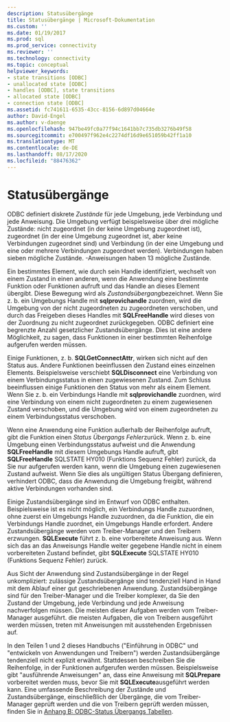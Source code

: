 ```yaml
---
description: Statusübergänge
title: Statusübergänge | Microsoft-Dokumentation
ms.custom: ''
ms.date: 01/19/2017
ms.prod: sql
ms.prod_service: connectivity
ms.reviewer: ''
ms.technology: connectivity
ms.topic: conceptual
helpviewer_keywords:
- state transitions [ODBC]
- unallocated state [ODBC]
- handles [ODBC], state transitions
- allocated state [ODBC]
- connection state [ODBC]
ms.assetid: fc741611-6535-43cc-8156-6d897d04664e
author: David-Engel
ms.author: v-daenge
ms.openlocfilehash: 947be49fc0a77f94c1641bb7c735db3276b49f58
ms.sourcegitcommit: e700497f962e4c2274df16d9e651059b42ff1a10
ms.translationtype: MT
ms.contentlocale: de-DE
ms.lasthandoff: 08/17/2020
ms.locfileid: "88476362"
---
```

# <a name="state-transitions"></a>Statusübergänge
ODBC definiert diskrete *Zustände* für jede Umgebung, jede Verbindung und jede Anweisung. Die Umgebung verfügt beispielsweise über drei mögliche Zustände: nicht zugeordnet (in der keine Umgebung zugeordnet ist), zugeordnet (in der eine Umgebung zugeordnet ist, aber keine Verbindungen zugeordnet sind) und Verbindung (in der eine Umgebung und eine oder mehrere Verbindungen zugeordnet werden). Verbindungen haben sieben mögliche Zustände. -Anweisungen haben 13 mögliche Zustände.  
  
 Ein bestimmtes Element, wie durch sein Handle identifiziert, wechselt von einem Zustand in einen anderen, wenn die Anwendung eine bestimmte Funktion oder Funktionen aufruft und das Handle an dieses Element übergibt. Diese Bewegung wird als *Zustandsübergang*bezeichnet. Wenn Sie z. b. ein Umgebungs Handle mit **sqlprovichandle** zuordnen, wird die Umgebung von der nicht zugeordneten zu zugeordneten verschoben, und durch das Freigeben dieses Handles mit **SQLFreeHandle** wird dieses von der Zuordnung zu nicht zugeordnet zurückgegeben. ODBC definiert eine begrenzte Anzahl gesetzlicher Zustandsübergänge. Dies ist eine andere Möglichkeit, zu sagen, dass Funktionen in einer bestimmten Reihenfolge aufgerufen werden müssen.  
  
 Einige Funktionen, z. b. **SQLGetConnectAttr**, wirken sich nicht auf den Status aus. Andere Funktionen beeinflussen den Zustand eines einzelnen Elements. Beispielsweise verschiebt **SQLDisconnect** eine Verbindung von einem Verbindungsstatus in einen zugewiesenen Zustand. Zum Schluss beeinflussen einige Funktionen den Status von mehr als einem Element. Wenn Sie z. b. ein Verbindungs Handle mit **sqlprovichandle** zuordnen, wird eine Verbindung von einem nicht zugeordneten zu einem zugewiesenen Zustand verschoben, und die Umgebung wird von einem zugeordneten zu einem Verbindungsstatus verschoben.  
  
 Wenn eine Anwendung eine Funktion außerhalb der Reihenfolge aufruft, gibt die Funktion einen *Status Übergangs Fehler*zurück. Wenn z. b. eine Umgebung einen Verbindungsstatus aufweist und die Anwendung **SQLFreeHandle** mit diesem Umgebungs Handle aufruft, gibt **SQLFreeHandle** SQLSTATE HY010 (Funktions Sequenz Fehler) zurück, da Sie nur aufgerufen werden kann, wenn die Umgebung einen zugewiesenen Zustand aufweist. Wenn Sie dies als ungültigen Status Übergang definieren, verhindert ODBC, dass die Anwendung die Umgebung freigibt, während aktive Verbindungen vorhanden sind.  
  
 Einige Zustandsübergänge sind im Entwurf von ODBC enthalten. Beispielsweise ist es nicht möglich, ein Verbindungs Handle zuzuordnen, ohne zuerst ein Umgebungs Handle zuzuordnen, da die Funktion, die ein Verbindungs Handle zuordnet, ein Umgebungs Handle erfordert. Andere Zustandsübergänge werden vom Treiber-Manager und den Treibern erzwungen. **SQLExecute** führt z. b. eine vorbereitete Anweisung aus. Wenn sich das an das Anweisungs Handle weiter gegebene Handle nicht in einem vorbereiteten Zustand befindet, gibt **SQLExecute** SQLSTATE HY010 (Funktions Sequenz Fehler) zurück.  
  
 Aus Sicht der Anwendung sind Zustandsübergänge in der Regel unkompliziert: zulässige Zustandsübergänge sind tendenziell Hand in Hand mit dem Ablauf einer gut geschriebenen Anwendung. Zustandsübergänge sind für den Treiber-Manager und die Treiber komplexer, da Sie den Zustand der Umgebung, jede Verbindung und jede Anweisung nachverfolgen müssen. Die meisten dieser Aufgaben werden vom Treiber-Manager ausgeführt. die meisten Aufgaben, die von Treibern ausgeführt werden müssen, treten mit Anweisungen mit ausstehenden Ergebnissen auf.  
  
 In den Teilen 1 und 2 dieses Handbuchs ("Einführung in ODBC" und "entwickeln von Anwendungen und Treibern") werden Zustandsübergänge tendenziell nicht explizit erwähnt. Stattdessen beschreiben Sie die Reihenfolge, in der Funktionen aufgerufen werden müssen. Beispielsweise gibt "ausführende Anweisungen" an, dass eine Anweisung mit **SQLPrepare** vorbereitet werden muss, bevor Sie mit **SQLExecute**ausgeführt werden kann. Eine umfassende Beschreibung der Zustände und Zustandsübergänge, einschließlich der Übergänge, die vom Treiber-Manager geprüft werden und die von Treibern geprüft werden müssen, finden Sie in [Anhang B: ODBC-Status Übergangs Tabellen](../../../odbc/reference/appendixes/appendix-b-odbc-state-transition-tables.md).
